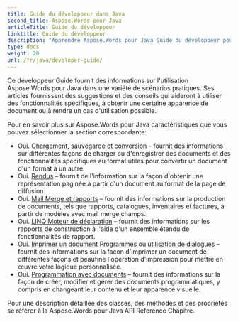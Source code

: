 ```yaml
---
title: Guide du développeur dans Java
second_title: Aspose.Words pour Java
articleTitle: Guide du développeur
linktitle: Guide du développeur
description: "Apprendre Aspose.Words pour Java Guide du développeur pour obtenir plus de cas d'utilisation, des conseils et des détails techniques."
type: docs
weight: 20
url: /fr/java/developer-guide/
---
```


Ce développeur Guide fournit des informations sur l'utilisation Aspose.Words pour Java dans une variété de scénarios pratiques. Ses articles fournissent des suggestions et des conseils qui aideront à utiliser des fonctionnalités spécifiques, à obtenir une certaine apparence de document ou à rendre un cas d'utilisation possible.

Pour en savoir plus sur Aspose.Words pour Java caractéristiques que vous pouvez sélectionner la section correspondante:

- Oui. [Chargement, sauvegarde et conversion](/words/fr/java/loading-saving-and-converting/) – fournit des informations sur différentes façons de charger ou d'enregistrer des documents et des fonctionnalités spécifiques au format utiles pour convertir un document d'un format à un autre.
- Oui. [Rendus](/words/fr/java/rendering/) – fournit de l'information sur la façon d'obtenir une représentation paginée à partir d'un document au format de la page de diffusion.
- Oui. [Mail Merge et rapports](https://docs.aspose.com/words/java/mail-merge-and-reporting/) – fournit des informations sur la production de documents, tels que rapports, catalogues, inventaires et factures, à partir de modèles avec mail merge champs.
- Oui. [LINQ Moteur de déclaration](https://docs.aspose.com/words/java/linq-reporting-engine/) – fournit des informations sur les rapports de construction à l'aide d'un ensemble étendu de fonctionnalités de rapport.
- Oui. [Imprimer un document Programmes ou utilisation de dialogues](/words/fr/java/print-a-document-programmatically-or-using-dialogs/) – fournit des informations sur la façon d'imprimer un document de différentes façons et peaufine l'opération d'impression pour mettre en œuvre votre logique personnalisée.
- Oui. [Programmation avec documents](/words/fr/java/programming-with-documents/) – fournit des informations sur la façon de créer, modifier et gérer des documents programmatiques, y compris en changeant leur contenu et leur apparence visuelle.

Pour une description détaillée des classes, des méthodes et des propriétés se référer à la Aspose.Words pour Java API Reference Chapitre.
